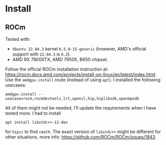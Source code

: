# Install
## ROCm
Tested with:
- `Ubuntu 22.04.3` kernel `6.5.0-15-generic` (however, AMD's official support with `22.04.3` is `6.2`).
- AMD RX 7900XTX, AMD 7950X, B650 chipset.

Follow the official ROCm installation instruction at: https://rocm.docs.amd.com/projects/install-on-linux/en/latest/index.html. Use the `amdgpu-install` route (instead of using `apt`). I installed the following usecases:
```
amdgpu-install --usecase=rocm,rocmdevtools,lrt,opencl,hip,hiplibsdk,openmpsdk
```
All of them might not be needed, I'll update the requirements when I have tested more. I had to install
```
apt install libstdc++-12-dev
```
for `hipcc` to find `cmath`. The exact version of `libstdc++` might be different for other situations, more info: https://github.com/ROCm/ROCm/issues/1843.

